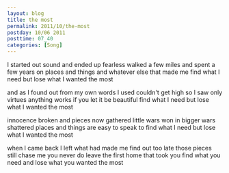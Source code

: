 ```yaml
---
layout: blog
title: the most
permalink: 2011/10/the-most
postday: 10/06 2011
posttime: 07_40
categories: [Song]
---
```


I started out sound and ended up fearless
walked a few miles and spent a few years on
places and things and whatever else that made me
find what I need but lose what I wanted the most

and as I found out from my own words I used 
couldn't get high so I saw only virtues
anything works if you let it be beautiful
find what I need but lose what I wanted the most

innocence broken and pieces now gathered
little wars won in bigger wars shattered
places and things are easy to speak to
find what I need but lose what I wanted the most

when I came back I left what had made me
find out too late those pieces still chase me
you never do leave the first home that took you
find what you need and lose what you wanted the most
